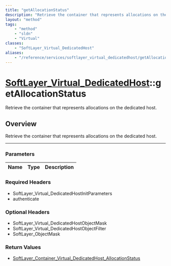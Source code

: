 ```yaml
---
title: "getAllocationStatus"
description: "Retrieve the container that represents allocations on the dedicated host."
layout: "method"
tags:
    - "method"
    - "sldn"
    - "Virtual"
classes:
    - "SoftLayer_Virtual_DedicatedHost"
aliases:
    - "/reference/services/softlayer_virtual_dedicatedhost/getAllocationStatus"
---
```

# [SoftLayer_Virtual_DedicatedHost](/reference/services/SoftLayer_Virtual_DedicatedHost)::getAllocationStatus

Retrieve the container that represents allocations on the dedicated host.


## Overview 
Retrieve the container that represents allocations on the dedicated host.

-----

### Parameters 
|Name | Type | Description |
| --- | --- | --- |


### Required Headers
* SoftLayer_Virtual_DedicatedHostInitParameters
* authenticate


### Optional Headers
* SoftLayer_Virtual_DedicatedHostObjectMask
* SoftLayer_Virtual_DedicatedHostObjectFilter
* SoftLayer_ObjectMask

### Return Values
* <a href='/reference/datatypes/SoftLayer_Container_Virtual_DedicatedHost_AllocationStatus'>SoftLayer_Container_Virtual_DedicatedHost_AllocationStatus </a>





